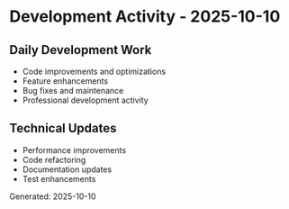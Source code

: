 # Development Activity - 2025-10-10

## Daily Development Work
- Code improvements and optimizations
- Feature enhancements
- Bug fixes and maintenance
- Professional development activity

## Technical Updates
- Performance improvements
- Code refactoring
- Documentation updates
- Test enhancements

Generated: 2025-10-10

